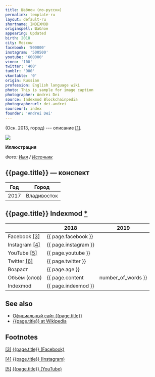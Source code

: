 ```yaml
---
title: Шаблон (по-русски)
permalink: template-ru
layout: default-ru
shortname: INDEXMOD
originspell: Шаблон
appearing: Updated
birth: 2018
city: Moscow
facebook: '500000'
instagram: '500500'
youtube: '600000'
vimeo: '100'
twitter: '400'
tumblr: '900'
vkontakte: '0'
origin: Russian
profession: English language wiki
photo: This is sample for image caption
photographer: Andrei Dei
source: Indexmod Blockchainpedia
photographerurl: dei-andrei
sourceurl: index
founder: 'Andrei Dei'
---
```


(Осн. 2013, город) --- описание <span id="a1">[\[1\]](#f1)</span>.

![](/encyclopedia/images/{{page.permalink}}.jpg)

**Иллюстрация**

*Фото: [Имя](index) / [Источник](index)*

## {{page.title}} — конспект

|Год|Город|
|-|-|
|2017|Владивосток|

## {{page.title}} Indexmod [*](indexmod)

||2018|2019|
|-|-|-|
|Facebook <span id="a3">[\[3\]](#f3)</span>|{{ page.facebook }}||
|Instagram <span id="a4">[\[4\]](#f4)</span>|{{ page.instagram }}||
|YouTube <span id="a5">[\[5\]](#f5)</span>|{{ page.youtube }}||
|Twitter <span id="a6">[\[6\]](#f6)</span>|{{ page.twitter }}||
|Возраст|{{ page.age }}||
|Объём (слов)|{{ page.content | number_of_words }}||
|Indexmod|{{ page.indexmod }}||

## See also

+ [Официальный сайт {{page.title}}](index)
+ [{{page.title}} at Wikipedia](index)

## Footnotes

[[3]](#a3) <span id="f3"></span> [{{page.title}} (Facebook)](index)

[[4]](#a4) <span id="f4"></span> [{{page.title}} (Instagram)](index)

[[5]](#a5) <span id="f5"></span> [{{page.title}} (YouTube)](index)
